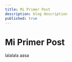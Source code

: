```yaml
---
title: Mi Primer Post
description: blog description
published: true
---
```


# Mi Primer Post
lalalala aasa